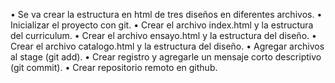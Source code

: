 • Se va crear la estructura en html de tres diseños en diferentes archivos.
• Inicializar el proyecto con git.
• Crear el archivo index.html y la estructura del curriculum.
• Crear el archivo ensayo.html y la estructura del diseño.
• Crear el archivo catalogo.html y la estructura del diseño.
• Agregar archivos al stage (git add).
• Crear registro y agregarle un mensaje corto descriptivo (git commit).
• Crear repositorio remoto en github.

